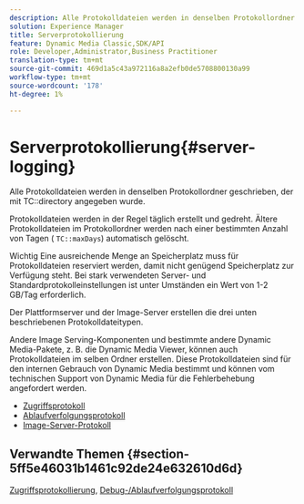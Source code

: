 ```yaml
---
description: Alle Protokolldateien werden in denselben Protokollordner geschrieben, der mit dem TC-Verzeichnis angegeben wurde.
solution: Experience Manager
title: Serverprotokollierung
feature: Dynamic Media Classic,SDK/API
role: Developer,Administrator,Business Practitioner
translation-type: tm+mt
source-git-commit: 469d1a5c43a972116a8a2efb0de5708800130a99
workflow-type: tm+mt
source-wordcount: '178'
ht-degree: 1%

---
```



# Serverprotokollierung{#server-logging}

Alle Protokolldateien werden in denselben Protokollordner geschrieben, der mit TC::directory angegeben wurde.

Protokolldateien werden in der Regel täglich erstellt und gedreht. Ältere Protokolldateien im Protokollordner werden nach einer bestimmten Anzahl von Tagen ( `TC::maxDays`) automatisch gelöscht.

Wichtig Eine ausreichende Menge an Speicherplatz muss für Protokolldateien reserviert werden, damit nicht genügend Speicherplatz zur Verfügung steht. Bei stark verwendeten Server- und Standardprotokolleinstellungen ist unter Umständen ein Wert von 1-2 GB/Tag erforderlich.

Der Plattformserver und der Image-Server erstellen die drei unten beschriebenen Protokolldateitypen.

Andere Image Serving-Komponenten und bestimmte andere Dynamic Media-Pakete, z. B. die Dynamic Media Viewer, können auch Protokolldateien im selben Ordner erstellen. Diese Protokolldateien sind für den internen Gebrauch von Dynamic Media bestimmt und können vom technischen Support von Dynamic Media für die Fehlerbehebung angefordert werden.

* [Zugriffsprotokoll](c-access-log.md)
* [Ablaufverfolgungsprotokoll](c-trace-log.md)
* [Image-Server-Protokoll](c-image-server-log.md)

## Verwandte Themen {#section-5ff5e46031b1461c92de24e632610d6d}

[Zugriffsprotokollierung](../../../../is-api/image-serving-api-ref/c-configuration-and-administration/c-server-settings/r-access-logging.md#reference-5d175921c12a48a6be7f722517615d0f),  [Debug-/Ablaufverfolgungsprotokoll](../../../../is-api/image-serving-api-ref/c-configuration-and-administration/c-server-settings/r-debug-trace-logging.md#reference-4b372f81001849f5b495457da7af8e82)
